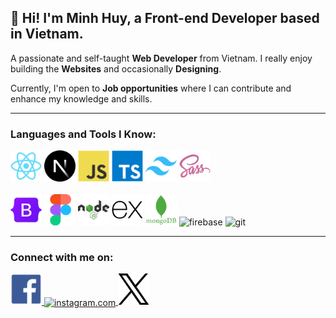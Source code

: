 ## 👋 Hi! I&apos;m Minh Huy, a Front-end Developer based in Vietnam.

A passionate and self-taught **Web Developer** from Vietnam. I really enjoy building the **Websites** and occasionally **Designing**.

Currently, I'm open to **Job opportunities** where I can contribute and enhance my knowledge and skills.

---

### **Languages and Tools I Know**:

<p align="left">
    <img src="https://raw.githubusercontent.com/devicons/devicon/master/icons/react/react-original.svg" alt="react" width="50" height="50"/>

<img src="https://raw.githubusercontent.com/devicons/devicon/master/icons/nextjs/nextjs-original.svg" alt="react" width="50" height="50"/>
  
  <img src="https://raw.githubusercontent.com/devicons/devicon/master/icons/javascript/javascript-original.svg" alt="javascript" width="50" height="50"/>
    <img src="https://raw.githubusercontent.com/devicons/devicon/master/icons/typescript/typescript-original.svg" alt="javascript" width="50" height="50"/>
    <img src="https://raw.githubusercontent.com/devicons/devicon/master/icons/tailwindcss/tailwindcss-original.svg" alt="sass" width="50" height="50"/> 
    <img src="https://raw.githubusercontent.com/devicons/devicon/master/icons/sass/sass-original.svg" alt="sass" width="50" height="50"/> 
    

  <br>
  <br>
    <img src="https://raw.githubusercontent.com/devicons/devicon/master/icons/bootstrap/bootstrap-original.svg" alt="bootstrap" width="50" height="50"/>
    <img src="https://raw.githubusercontent.com/devicons/devicon/master/icons/figma/figma-original.svg" alt="bootstrap" width="50" height="50"/> 
    <img src="https://raw.githubusercontent.com/devicons/devicon/master/icons/nodejs/nodejs-original-wordmark.svg" alt="nodejs" width="50" height="50"/> 
    <img src="https://raw.githubusercontent.com/devicons/devicon/master/icons/express/express-original.svg" alt="express" width="50" height="50" style="fill: #026e00"/> 
    <img src="https://raw.githubusercontent.com/devicons/devicon/master/icons/mongodb/mongodb-plain-wordmark.svg" alt="mongodb" width="50" height="50"/> 
    <img src="https://www.vectorlogo.zone/logos/firebase/firebase-icon.svg" alt="firebase" width="50" height="50"/> 
    <img src="https://www.vectorlogo.zone/logos/git-scm/git-scm-icon.svg" alt="git" width="50" height="50"/>  
</p>

---

### **Connect with me on**:

<a href="https://fb.com/minhhhhuy" target="_blank" rel="noreferrer">
  <img src="https://raw.githubusercontent.com/devicons/devicon/master/icons/facebook/facebook-original.svg" alt="mongodb" width="50" height="50"/> 
</a>

<a href="https://instagram.com/miiiinhhuy" target="_blank" rel="noreferrer">
  <img align="center" src="https://raw.githubusercontent.com/rahuldkjain/github-profile-readme-generator/master/src/images/icons/Social/instagram.svg" alt="instagram.com" height="50" width="50" />
</a>

<a href="https://x.com/MienhHuy" target="_blank" rel="noreferrer">
  <img src="https://raw.githubusercontent.com/devicons/devicon/master/icons/twitter/twitter-original.svg" alt="mongodb" width="50" height="50"/> 
</a>

</p>
